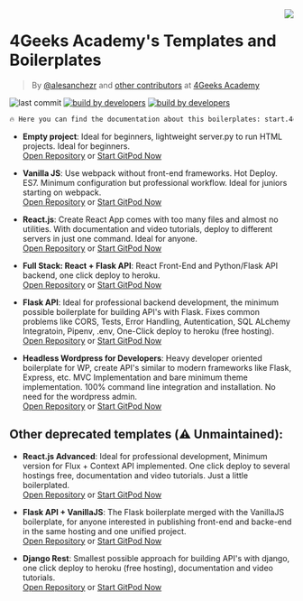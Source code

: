 <img align="right" src="https://assets.breatheco.de/apis/img/images.php?blob&random&cat=icon&tags=4geeks,32">

# 4Geeks Academy's Templates and Boilerplates

> By [@alesanchezr](https://twitter.com/alesanchezr) and [other contributors](https://github.com/4GeeksAcademy/Interactive-Tutorials/graphs/contributors) at [4Geeks Academy](http://4geeksacademy.co/)

![last commit](https://img.shields.io/github/last-commit/4geeksacademy/Templates-Boilerplates)
[![build by developers](https://img.shields.io/badge/build_by-Developers-blue)](https://breatheco.de)
[![build by developers](https://img.shields.io/twitter/follow/4geeksacademy?style=social&logo=twitter)](https://twitter.com/4geeksacademy)

```bash
🔥 Here you can find the documentation about this boilerplates: start.4geeksacademy.com
```

- **Empty project**: Ideal for beginners, lightweight server.py to run HTML projects. Ideal for beginners.  
[Open Repository](https://github.com/4GeeksAcademy/html-hello) or [Start GitPod Now](https://gitpod.io#https://github.com/4GeeksAcademy/html-hello.git)

- **Vanilla JS**: Use webpack without front-end frameworks. Hot Deploy. ES7. Minimum configuration but professional workflow. Ideal for juniors starting on webpack.  
[Open Repository](https://github.com/4GeeksAcademy/vanillajs-hello) or [Start GitPod Now](https://gitpod.io#https://github.com/4GeeksAcademy/vanillajs-hello)

- **React.js**: Create React App comes with too many files and almost no utilities. With documentation and video tutorials, deploy to different servers in just one command. Ideal for anyone.  
[Open Repository](https://github.com/4GeeksAcademy/react-hello) or [Start GitPod Now](https://gitpod.io#https://github.com/4GeeksAcademy/react-hello.git)

- **Full Stack: React + Flask API**: React Front-End and Python/Flask API backend, one click deploy to heroku.  
[Open Repository](https://github.com/4GeeksAcademy/react-flask-hello) or [Start GitPod Now](https://gitpod.io#https://github.com/4GeeksAcademy/react-flask-hello)

- **Flask API**: Ideal for professional backend development, the minimum possible boilerplate for building API's with Flask. Fixes common problems like CORS, Tests, Error Handling, Autentication, SQL ALchemy Integratoin, Pipenv, .env, One-Click deploy to heroku (free hosting).  
[Open Repository](https://github.com/4GeeksAcademy/flask-rest-hello) or [Start GitPod Now](https://gitpod.io#https://github.com/4GeeksAcademy/flask-rest-hello.git)

- **Headless Wordpress for Developers**: Heavy developer oriented boilerplate for WP, create API's similar to modern frameworks like Flask, Express, etc. MVC Implementation and bare minimum theme implementation. 100% command line integration and installation. No need for the wordpress admin.  
[Open Repository](https://github.com/4GeeksAcademy/wordpress-hello) or [Start GitPod Now](https://gitpod.io#https://github.com/4GeeksAcademy/wordpress-hello.git)


## Other deprecated templates (⚠️ Unmaintained):

- **React.js Advanced**: Ideal for professional development, Minimum version for Flux + Context API implemented. One click deploy to several hostings free, documentation and video tutorials. Just a little boilerplated.  
[Open Repository](https://github.com/4GeeksAcademy/react-hello-webapp) or [Start GitPod Now](https://gitpod.io#https://github.com/4GeeksAcademy/react-hello-webapp.git)

- **Flask API + VanillaJS**: The Flask boilerplate merged with the VanillaJS boilerplate, for anyone interested in publishing front-end and backe-end in the same hosting and one unified project.  
[Open Repository](https://github.com/4GeeksAcademy/flask-api-vanillajs-boilerplate) or [Start GitPod Now](https://gitpod.io#https://github.com/4GeeksAcademy/flask-api-vanillajs-boilerplate)

- **Django Rest**: Smallest possible approach for building API's with django, one click deploy to heroku (free hosting), documentation and video tutorials.  
[Open Repository](https://github.com/4GeeksAcademy/django-rest-hello) or [Start GitPod Now](https://gitpod.io#https://github.com/4GeeksAcademy/django-rest-hello.git)
